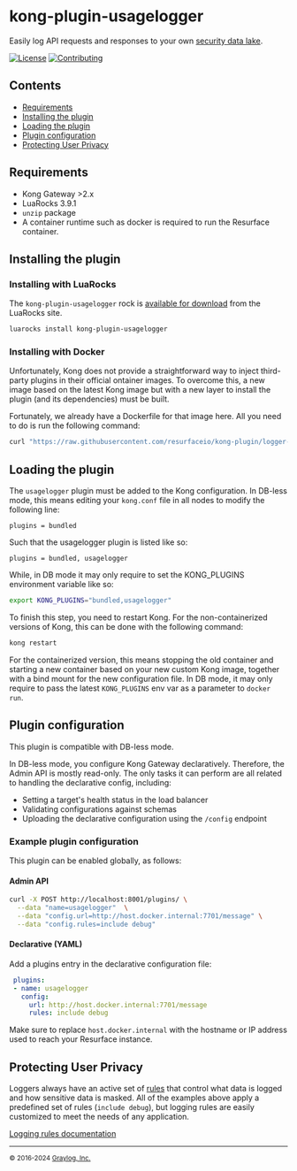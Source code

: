 # kong-plugin-usagelogger
Easily log API requests and responses to your own <a href="https://resurface.io">security data lake</a>.

[![License](https://img.shields.io/github/license/resurfaceio/kong-plugin)](https://github.com/resurfaceio/kong-plugin/blob/master/LICENSE)
[![Contributing](https://img.shields.io/badge/contributions-welcome-green.svg)](https://github.com/resurfaceio/kong-plugin/blob/master/CONTRIBUTING.md)

## Contents

<ul>
<li><a href="#requirements">Requirements</a></li>
<li><a href="#installing_the_plugin">Installing the plugin</a></li>
<li><a href="#loading_the_plugin">Loading the plugin</a></li>
<li><a href="#plugin_configuration">Plugin configuration</a></li>
<li><a href="#privacy">Protecting User Privacy</a></li>
</ul>

<a name="requirements"/>

## Requirements

- Kong Gateway >2.x
- LuaRocks 3.9.1
- `unzip` package
- A container runtime such as docker is required to run the Resurface container.

<a name="installing_the_plugin"/>

## Installing the plugin

### Installing with LuaRocks

The `kong-plugin-usagelogger` rock is [available for download](https://luarocks.org/modules/resurfacelabs/kong-plugin-usagelogger) from the LuaRocks site.

```bash
luarocks install kong-plugin-usagelogger
```

### Installing with Docker

Unfortunately, Kong does not provide a straightforward way to inject third-party plugins in their official ontainer images. To overcome this, a new image based on the latest Kong image but with a new layer to install the plugin (and its dependencies) must be built.

Fortunately, we already have a Dockerfile for that image here. All you need to do is run the following command:

```bash
curl "https://raw.githubusercontent.com/resurfaceio/kong-plugin/logger-lua/Dockerfile" | docker build -t kong:3.2.2.0-resurface -
```

<a name="loading_the_plugin"/>

## Loading the plugin

The `usagelogger` plugin must be added to the Kong configuration. In DB-less mode, this means editing your `kong.conf` file in all nodes to modify the following line:

```
plugins = bundled
```

Such that the usagelogger plugin is listed like so:

```
plugins = bundled, usagelogger
```

While, in DB mode it may only require to set the KONG_PLUGINS environment variable like so:

```bash
export KONG_PLUGINS="bundled,usagelogger"
```

To finish this step, you need to restart Kong. For the non-containerized versions of Kong, this can be done with the following command:

```bash
kong restart
```

For the containerized version, this means stopping the old container and starting a new container based on your new custom Kong image, together with a bind mount for the new configuration file. In DB mode, it may only require to pass the latest `KONG_PLUGINS` env var as a parameter to `docker run`.


<a name="plugin_configuration"/>

## Plugin configuration

This plugin is compatible with DB-less mode.

In DB-less mode, you configure Kong Gateway declaratively. Therefore, the Admin API is mostly read-only. The only tasks it can perform are all related to handling the declarative config, including: 

- Setting a target's health status in the load balancer
- Validating configurations against schemas
- Uploading the declarative configuration using the `/config` endpoint

### Example plugin configuration

This plugin can be enabled globally, as follows:

#### Admin API

```bash
curl -X POST http://localhost:8001/plugins/ \
  --data "name=usagelogger"  \
  --data "config.url=http://host.docker.internal:7701/message" \
  --data "config.rules=include debug"
```

####  Declarative (YAML)

Add a plugins entry in the declarative configuration file:

```yaml
 plugins:
 - name: usagelogger
   config:
     url: http://host.docker.internal:7701/message
     rules: include debug
```

Make sure to replace `host.docker.internal` with the hostname or IP address used to reach your Resurface instance.

<a name="privacy"/>

## Protecting User Privacy

Loggers always have an active set of <a href="https://resurface.io/rules.html">rules</a> that control what data is logged and how sensitive data is masked. All of the examples above apply a predefined set of rules (`include debug`), but logging rules are easily customized to meet the needs of any application.

<a href="https://resurface.io/rules.html">Logging rules documentation</a>

---
<small>&copy; 2016-2024 <a href="https://resurface.io">Graylog, Inc.</a></small>
